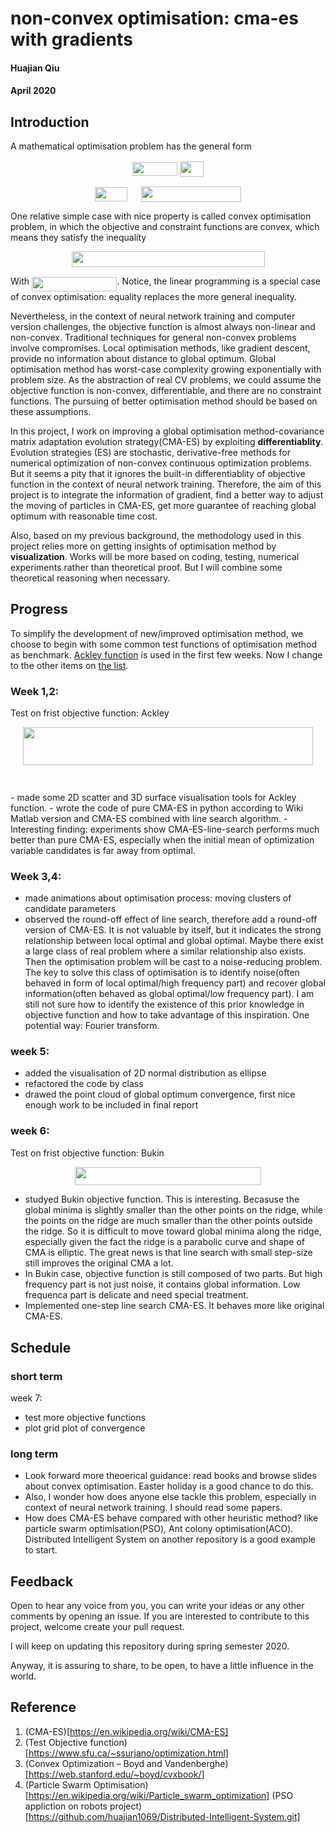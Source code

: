 # non-convex optimisation: cma-es with gradients
#### Huajian Qiu
#### April 2020


## Introduction
A mathematical optimisation problem has the general form 

<div align="center"> 
  <img src="/tex/be634b6db0568ecfc1690c6c97b9c12a.svg?invert_in_darkmode&sanitize=true" align=middle width=71.74451294999999pt height=21.68300969999999pt/> <img src="/tex/0fa9bf28ae392aac505a4c724e25512a.svg?invert_in_darkmode&sanitize=true" align=middle width=37.60286804999999pt height=24.65753399999998pt/> 
  
  <img src="/tex/278aff1726c80c81045dae885284d374.svg?invert_in_darkmode&sanitize=true" align=middle width=52.58500664999998pt height=22.831056599999986pt/> <img src="/tex/187d4802a2a0ced2218fc4f1aeaf966d.svg?invert_in_darkmode&sanitize=true" align=middle width=13.90414904999999pt height=20.221802699999984pt/> <img src="/tex/270b4eb2f68275915504877111ac91dc.svg?invert_in_darkmode&sanitize=true" align=middle width=160.56214185pt height=24.65753399999998pt/>
</div>

One relative simple case with nice property is called convex optimisation problem, in which the objective and constraint functions are convex, which means they satisfy the inequality

<div align="center"> 
<img src="/tex/b2bb3b9d7da1e1b96c41a41142a0190e.svg?invert_in_darkmode&sanitize=true" align=middle width=309.00682559999996pt height=24.65753399999998pt/>
</div> 
  
With <img src="/tex/f7904a88553d63fbcf2f77ccc1b7b9f0.svg?invert_in_darkmode&sanitize=true" align=middle width=136.46069909999997pt height=22.831056599999986pt/>. Notice, the linear programming is a special case of convex optimisation: equality replaces the more general inequality.

Nevertheless, in the context of neural network training and computer version challenges, the objective function is almost always non-linear and non-convex. Traditional techniques for general non-convex problems involve compromises. Local optimisation methods, like gradient descent, provide no information about distance to global optimum. Global optimisation method has worst-case complexity growing exponentially with problem size. As the abstraction of real CV problems, we could assume the objective function is non-convex, differentiable, and there are no constraint functions. The pursuing of better optimisation method should be based on these assumptions. 

In this project, I work on improving a global optimisation method-covariance matrix adaptation evolution strategy(CMA-ES) by exploiting **differentiablity**. Evolution strategies (ES) are stochastic, derivative-free methods for numerical optimization of non-convex continuous optimization problems. But it seems a pity that it ignores the built-in differentiablity of objective function in the context of neural network training. Therefore, the aim of this project is to integrate the information of gradient, find a better way to adjust the moving of particles in CMA-ES, get more guarantee of reaching global optimum with reasonable time cost. 

Also, based on my previous background, the methodology used in this project relies more on getting insights of optimisation method by **visualization**. Works will be more based on coding, testing, numerical experiments rather than theoretical proof. But I will combine some theoretical reasoning when necessary.  

## Progress
To simplify the development of new/improved optimisation method, we choose to begin with some common test functions of optimisation method as benchmark. [Ackley function](https://en.wikipedia.org/wiki/Ackley_function) is used in the first few weeks. Now I change to the other items on [the list](https://www.sfu.ca/~ssurjano/optimization.html).

### Week 1,2: 

Test on frist objective function: Ackley <p align="center"><img src="/tex/2c845cb1ef22d6396513f150f393e86c.svg?invert_in_darkmode&sanitize=true" align=middle width=463.08891255pt height=61.18323089999999pt/></p>
<p align="center"><img src="/tex/c14c8c706ed095bf0da875a028ac6b6a.svg?invert_in_darkmode&sanitize=true" align=middle width=204.8434773pt height=14.611878599999999pt/></p> 
- made some 2D scatter and 3D surface visualisation tools for Ackley function. 
- wrote the code of pure CMA-ES in python according to Wiki Matlab version and CMA-ES combined with line search algorithm.
- Interesting finding: experiments show CMA-ES-line-search performs much better than pure CMA-ES, especially when the initial mean of optimization variable candidates is far away from optimal.   

### Week 3,4:
- made animations about optimisation process: moving clusters of candidate parameters
- observed the round-off effect of line search, therefore add a round-off version of CMA-ES. It is not valuable by itself, but it indicates the strong relationship between local optimal and global optimal. Maybe there exist a large class of real problem where a similar relationship also exists. Then the optimisation problem will be cast to a noise-reducing problem. The key to solve this class of optimisation is to identify noise(often behaved in form of local optimal/high frequency part) and recover global information(often behaved as global optimal/low frequency part). I am still not sure how to identify the existence of this prior knowledge in objective function and how to take advantage of this inspiration. One potential way: Fourier transform.    

### week 5:
- added the visualisation of 2D normal distribution as ellipse
- refactored the code by class
- drawed the point cloud of global optimum convergence, first nice enough work to be included in final report 

### week 6:

Test on frist objective function: Bukin <p align="center"><img src="/tex/dd0f5af8038553aac782ebba8387135f.svg?invert_in_darkmode&sanitize=true" align=middle width=298.74434205pt height=29.58934275pt/></p>
- studyed Bukin objective function. This is interesting. Becasuse the global minima is slightly smaller than the other points on the ridge, while the points on the ridge are much smaller than the other points outside the ridge. So it is difficult to move toward global minima along the ridge, especially given the fact the ridge is a parabolic curve and shape of CMA is elliptic. The great news is that line search with small step-size still improves the original CMA a lot.  
- In Bukin case, objective function is still composed of two parts. But high frequency part is not just noise, it contains global information. Low frequenca part is delicate and need special treatment.
- Implemented one-step line search CMA-ES. It behaves more like original CMA-ES.

## Schedule
### short term
week 7:
- test more objective functions
- plot grid plot of convergence


### long term
- Look forward more theoerical guidance: read books and browse slides about convex optimisation. Easter holiday is a good chance to do this.
- Also, I wonder how does anyone else tackle this problem, especially in context of neural network training. I should read some papers.
- How does CMA-ES behave compared with other heuristic method? like particle swarm optimisation(PSO), Ant colony optimisation(ACO). Distributed Intelligent System on another repository is a good example to start.


## Feedback
Open to hear any voice from you, you can write your ideas or any other comments by opening an issue. If you are interested to contribute to this project, welcome create your pull request.

I will keep on updating this repository during spring semester 2020. 

Anyway, it is assuring to share, to be open, to have a little influence in the world.

## Reference

1. (CMA-ES)[https://en.wikipedia.org/wiki/CMA-ES]
2. (Test Objective function)[https://www.sfu.ca/~ssurjano/optimization.html]
3. (Convex Optimization – Boyd and Vandenberghe)[https://web.stanford.edu/~boyd/cvxbook/]
4. (Particle Swarm Optimisation)[https://en.wikipedia.org/wiki/Particle_swarm_optimization]
   (PSO appliction on robots project)[https://github.com/huajian1069/Distributed-Intelligent-System.git]
